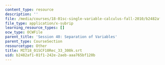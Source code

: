 ```yaml
---
content_type: resource
description: ''
file: /media/courses/18-01sc-single-variable-calculus-fall-2010/b2482af101f1242e2aebaaa765bf120b_MIT18_01SCF10Rec_33_300k.srt
file_type: application/x-subrip
learning_resource_types: []
ocw_type: OCWFile
parent_title: 'Session 40: Separation of Variables'
parent_type: CourseSection
resourcetype: Other
title: MIT18_01SCF10Rec_33_300k.srt
uid: b2482af1-01f1-242e-2aeb-aaa765bf120b
---
```

